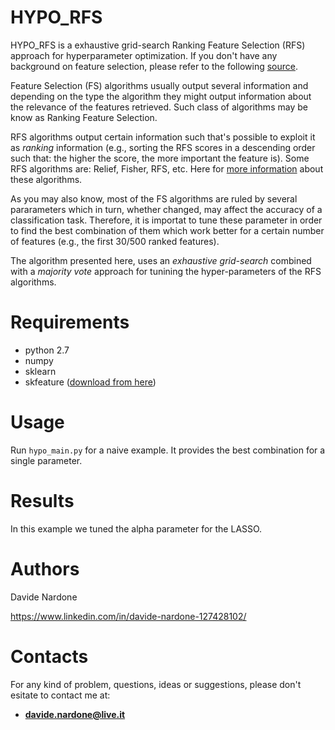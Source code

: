 # HYPO_RFS

HYPO_RFS is a exhaustive grid-search Ranking Feature Selection (RFS) approach for hyperparameter optimization. If you don't have any background on feature selection, please refer to the following [source](https://machinelearningmastery.com/an-introduction-to-feature-selection/).

Feature Selection (FS) algorithms usually output several information and depending on the type the algorithm they might output information about the relevance of the features retrieved. Such class of algorithms may be know as Ranking Feature Selection.
  
RFS algorithms output certain information such that's possible to exploit it as *ranking* information (e.g., sorting the RFS scores in a descending order such that: the higher the score, the more important the feature is). Some RFS algorithms are: Relief, Fisher, RFS, etc. Here for [more information](http://eprints.kku.edu.sa/170/1/feature_selection_for_classification.pdf) about these algorithms.

As you may also know, most of the FS algorithms are ruled by several pararameters which in turn, whether changed, may affect the accuracy of a classification task. Therefore, it is importat to tune these parameter in order to find the best combination of them which work better for a certain number of features (e.g., the first 30/500 ranked features).

The algorithm presented here, uses an *exhaustive grid-search* combined with a *majority vote* approach for tunining the hyper-parameters of the RFS algorithms.

# Requirements

  - python 2.7
  - numpy
  - sklearn
  - skfeature ([download from here](https://github.com/jundongl/scikit-feature/tree/master/skfeature))
 
 # Usage
 
 Run `hypo_main.py` for a naive example. It provides the best combination for a single parameter.
 
 # Results
 
 In this example we tuned the alpha parameter for the LASSO.
 
 # Authors

  Davide Nardone
  
  https://www.linkedin.com/in/davide-nardone-127428102/
  
# Contacts

For any kind of problem, questions, ideas or suggestions, please don't esitate to contact me at: 
- **davide.nardone@live.it**
 
